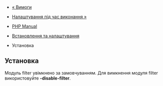 - [« Вимоги](filter.requirements.md)
- [Налаштування під час виконання »](filter.configuration.md)

- [PHP Manual](index.md)
- [Встановлення та налаштування](filter.setup.md)
- Установка

## Установка

Модуль filter увімкнено за замовчуванням. Для вимкнення модуля filter
використовуйте **-disable-filter**.
